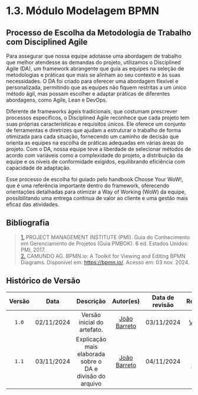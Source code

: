 # 1.3. Módulo Modelagem BPMN

## Processo de Escolha da Metodologia de Trabalho com Disciplined Agile

Para assegurar que nossa equipe adotasse uma abordagem de trabalho que melhor atendesse às demandas do projeto, utilizamos o Disciplined Agile (DA), um framework abrangente que guia as equipes na seleção de metodologias e práticas que mais se alinham ao seu contexto e às suas necessidades. O DA foi criado para oferecer uma abordagem flexível e personalizada, permitindo que as equipes não fiquem restritas a um único método ágil, mas possam escolher e adaptar práticas de diferentes abordagens, como Agile, Lean e DevOps.

Diferente de frameworks ágeis tradicionais, que costumam prescrever processos específicos, o Disciplined Agile reconhece que cada projeto tem suas próprias características e requisitos únicos. Ele oferece um conjunto de ferramentas e diretrizes que ajudam a estruturar o trabalho de forma otimizada para cada situação, fornecendo um caminho de decisão que orienta as equipes na escolha de práticas adequadas em várias áreas do projeto. Com o DA, nossa equipe teve a liberdade de selecionar métodos de acordo com variáveis como a complexidade do projeto, a distribuição da equipe e os níveis de conformidade exigidos, equilibrando eficiência com capacidade de adaptação.

Esse processo de escolha foi guiado pelo handbook Choose Your WoW!, que é uma referência importante dentro do framework, oferecendo orientações detalhadas para otimizar a Way of Working (WoW) da equipe, possibilitando uma entrega contínua de valor ao cliente e uma gestão mais eficaz das atividades.

## Bibliografia

><a id="QT1" href="#anchor_1">1.</a> PROJECT MANAGEMENT INSTITUTE (PMI). Guia do Conhecimento em Gerenciamento de Projetos (Guia PMBOK). 6 ed. Estados Unidos: PMI, 2017. <br>
><a id="QT2" href="#anchor_2">2.</a> CAMUNDO AG. BPMN.io: A Toolkit for Viewing and Editing BPMN Diagrams. Disponível em: https://bpmn.io/. Acesso em: 03 nov. 2024.

## Histórico de Versão

| Versão | Data | Descrição | Autor(es) | Data de revisão | Revisor(es) |
| :-: | :-: | :-: | :-: | :-: | :-: |
| `1.0` | 02/11/2024  | Versão inicial do artefato. | [João Barreto](https://github.com/JoaoBarreto03) |03/11/2024  | [Vitor Feijó](https://github.com/vitorfleonardo) |
| `1.1` | 03/11/2024  | Explicação mais elaborada sobre o DA e divisão do arquivo| [João Barreto](https://github.com/JoaoBarreto03) | 04/11/2024  | [Carlos Eduardo](https://github.com/CADU110) |
